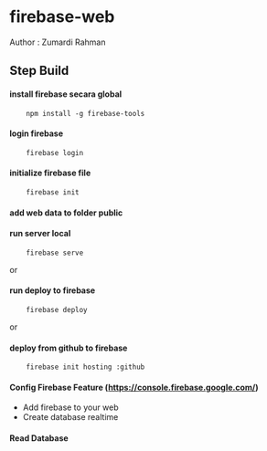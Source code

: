# firebase-web

Author : Zumardi Rahman 

## Step Build

#### install firebase secara global
        
        npm install -g firebase-tools

#### login firebase

        firebase login

#### initialize firebase file

        firebase init

#### add web data to folder public

#### run server local

        firebase serve

or

#### run deploy to firebase

        firebase deploy

or

#### deploy from github to firebase

        firebase init hosting :github

#### Config Firebase Feature (https://console.firebase.google.com/)

- Add firebase to your web
- Create database realtime

#### Read Database


